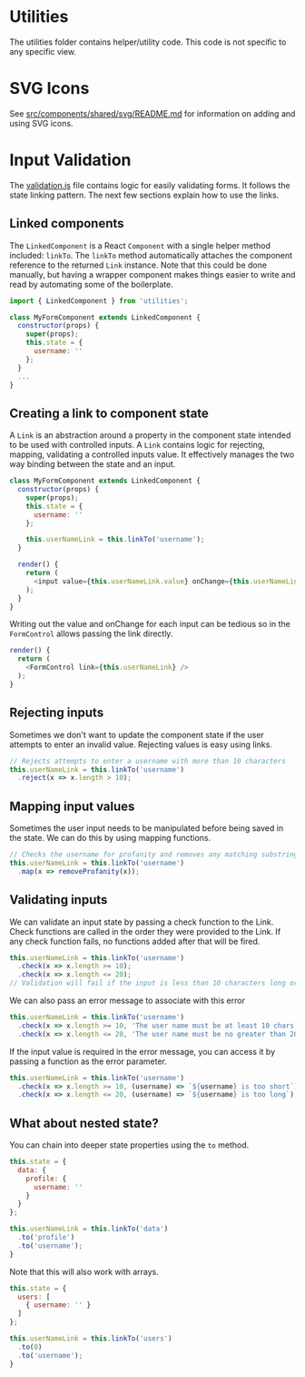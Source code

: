 Utilities
==========
The utilities folder contains helper/utility code. This code is not specific to
any specific view.

SVG Icons
==========

See [src/components/shared/svg/README.md](/src/components/shared/svg/README.md) for information on adding and using SVG icons.

Input Validation
==========
The [validation.js](validation.js) file contains logic for easily validating forms. It follows
the state linking pattern. The next few sections explain how to use the links.

## Linked components
The `LinkedComponent` is a React `Component` with a single helper method included:
`linkTo`. The `linkTo` method automatically attaches the component reference to
the returned `Link` instance. Note that this could be done manually, but having a
wrapper component makes things easier to write and read by automating some of the
boilerplate.

```js
import { LinkedComponent } from 'utilities';

class MyFormComponent extends LinkedComponent {
  constructor(props) {
    super(props);
    this.state = {
      username: ''
    };
  }
  ...
}
```

## Creating a link to component state
A `Link` is an abstraction around a property in the component state intended to
be used with controlled inputs. A `Link` contains logic for rejecting, mapping,
validating a controlled inputs value. It effectively manages the two way binding
between the state and an input.

```js
class MyFormComponent extends LinkedComponent {
  constructor(props) {
    super(props);
    this.state = {
      username: ''
    };

    this.userNameLink = this.linkTo('username');
  }

  render() {
    return (
      <input value={this.userNameLink.value} onChange={this.userNameLink.onChange} />
    );
  }
}
```

Writing out the value and onChange for each input can be tedious so in the `FormControl`
allows passing the link directly.

```js
render() {
  return (
    <FormControl link={this.userNameLink} />
  );
}
```

## Rejecting inputs
Sometimes we don't want to update the component state if the user attempts to
enter an invalid value. Rejecting values is easy using links.

```js
// Rejects attempts to enter a username with more than 10 characters
this.userNameLink = this.linkTo('username')
  .reject(x => x.length > 10);
```

## Mapping input values
Sometimes the user input needs to be manipulated before being saved in the state.
We can do this by using mapping functions.

```js
// Checks the username for profanity and removes any matching substrings
this.userNameLink = this.linkTo('username')
  .map(x => removeProfanity(x));
```

## Validating inputs
We can validate an input state by passing a check function to the Link. Check
functions are called in the order they were provided to the Link. If any check
function fails, no functions added after that will be fired.

```js
this.userNameLink = this.linkTo('username')
  .check(x => x.length >= 10);
  .check(x => x.length <= 20);
// Validation will fail if the input is less than 10 characters long or greater than 20
```

We can also pass an error message to associate with this error

```js
this.userNameLink = this.linkTo('username')
  .check(x => x.length >= 10, 'The user name must be at least 10 chars long');
  .check(x => x.length <= 20, 'The user name must be no greater than 20 chars long');
```

If the input value is required in the error message, you can access it by passing a
function as the error parameter.

```js
this.userNameLink = this.linkTo('username')
  .check(x => x.length >= 10, (username) => `${username} is too short`);
  .check(x => x.length <= 20, (username) => `${username} is too long`);
```

## What about nested state?
You can chain into deeper state properties using the `to` method.

```js
this.state = {
  data: {
    profile: {
      username: ''
    }
  }
};

this.userNameLink = this.linkTo('data')
  .to('profile')
  .to('username');
}
```

Note that this will also work with arrays.

```js
this.state = {
  users: [
    { username: '' }
  ]
};

this.userNameLink = this.linkTo('users')
  .to(0)
  .to('username');
}
```
